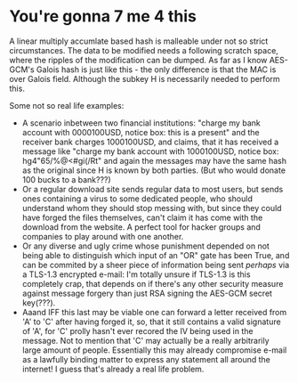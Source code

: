# You're gonna 7 me 4 this

A linear multiply accumlate based hash is malleable under not so strict circumstances. The data to be modified needs a following scratch space, where the ripples of the modification can be dumped. As far as I know AES-GCM's Galois hash is just like this - the only difference is that the MAC is over Galois field. Although the subkey H is necessarily needed to perform this.

Some not so real life examples:
* A scenario inbetween two financial institutions: "charge my bank account with 0000100USD, notice box: this is a present" and the receiver bank charges 1000100USD, and claims, that it has received a message like "charge my bank account with 1000100USD, notice box: hg4"65/%@<#gi(/Rt" and again the messages may have the same hash as the original since H is known by both parties. (But who would donate 100 bucks to a bank???)
* Or a regular download site sends regular data to most users, but sends ones containing a virus to some dedicated people, who should understand whom they should stop messing with, but since they could have forged the files themselves, can't claim it has come with the download from the website. A perfect tool for hacker groups and companies to play around with one another.
* Or any diverse and ugly crime whose punishment depended on not being able to distinguish which input of an "OR" gate has been True, and can be commited by a sheer piece of information being sent _perhaps_ via a TLS-1.3 encrypted e-mail: I'm totally unsure if TLS-1.3 is this completely crap, that depends on if there's any other security measure against message forgery than just RSA signing the AES-GCM secret key(???).
* Aaand IFF this last may be viable one can forward a letter received from 'A' to 'C' after having forged it, so, that it still contains a valid signature of 'A', for 'C' prolly hasn't ever recored the IV being used in the message. Not to mention that 'C' may actually be a really arbitrarily large amount of people. Essentially this may already compromise e-mail as a lawfully binding matter to express any statement all around the internet! I guess that's already a real life problem.
